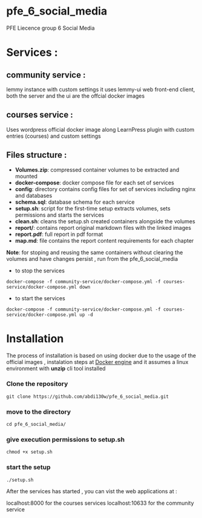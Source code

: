 # pfe_6_social_media
PFE Liecence group 6 Social Media

# Services :
## community service :
lemmy instance with custom settings it uses lemmy-ui web front-end client, both the server and the ui are the offcial docker images

## courses service :
Uses wordpress official docker image along LearnPress plugin with custom entries (courses) and custom settings

## Files structure :
+ **Volumes.zip**: compressed container volumes to be extracted and mounted
+ **docker-compose**: docker compose file for each set of services
+ **config**: directory contains config files for set of services including nginx and databases
+ **schema.sql**: database schema for each service
+ **setup.sh**: script for the first-time setup extracts volumes, sets permissions and starts the services
+ **clean.sh**: cleans the setup.sh created containers alongside the volumes
+ **report/**: contains report original markdown files with the linked images
+ **report.pdf**: full report in pdf format
+ **map.md**: file contains the report content requirements for each chapter

**Note**: for stoping and reusing the same containers without clearing the volumes and have changes persist , run from the pfe_6_social_media
+ to stop the services
```
docker-compose -f community-service/docker-compose.yml -f courses-service/docker-compose.yml down
```
+ to start the services
```
docker-compose -f community-service/docker-compose.yml -f courses-service/docker-compose.yml up -d
```

# Installation
The process of installation  is based on using docker due to the usage of the official images , instalation steps at [Docker engine](https://docs.docker.com/engine/install/) and it assumes a linux environment with **unzip** cli tool installed

### Clone the repository
```
git clone https://github.com/abdi130w/pfe_6_social_media.git
```
### move to the directory
```
cd pfe_6_social_media/
```
### give execution permissions to setup.sh
```
chmod +x setup.sh
```
### start the setup
```
./setup.sh
```

After the services has started , you can vist the web applications at :

localhost:8000 for the courses services
localhost:10633 for the community service
